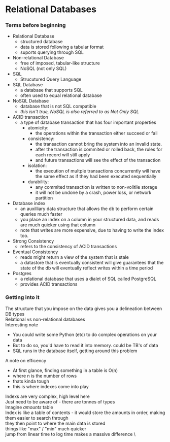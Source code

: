 # Relational Databases

### Terms before beginning
- Relational Database
  - structured database
  - data is stored following a tabular format
  - suports querying through SQL
- Non-relational Database
  - free of imposed, tabular-like structure
  - NoSQL (not only SQL)
- SQL
  - Strucutured Query Language
- SQL Database
  - a database that supports SQL
  - often used to equal relational database
- NoSQL Database
  - database that is not SQL compatible
  - *this isn't true, NoSQL is also referred to as Not Only SQL*
- ACID transaction
  - a type of database transaction that has four important properties
    - atomicity:
      - the operations within the transaction either succeed or fail
    - consistency:
      - the transaction cannot bring the system into an invalid state.
      - after the transaction is commited or rolled back, the rules for each record will still apply
      - and future transactions will see the effect of the transaction
    - isolation:
      - the execution of multple transactions concurrently will have the same effect as if they had been executed sequentially
    - durability:
      - any commited transaction is written to non-volitile storage
      - it will not be undone by a crash, power loss, or network partition
- Database index
  - an auxilliary data structure that allows the db to perform certain queries much faster
  - you place an index on a column in your structured data, and reads are much quicker using that column
  - note that writes are more expensive, due to having to write the index too.
- Strong Consistency
  - refers to the consistency of ACID transactions
- Eventual Consistency
  - reads might return a view of the system that is stale
  - a datastore that is eventually consistent will give guarantees that the state of the db will eventually reflect writes within a time period
- Postgres
  - a relational database that uses a dialet of SQL called PostgreSQL
  - provides ACID transactions


### Getting into it
The structure that you impose on the data gives you a delineation between DB types \
Relational vs non-relational databases \
Interesting note
- You could write some Python (etc) to do complex operations on your data
- But to do so, you'd have to read it into memory. could be TB's of data
- SQL runs in the database itself, getting around this problem

A note on efficency
- At first glance, finding something in a table is O(n)
- where n is the number of rows
- thats kinda tough
- this is where indexes come into play

Indexs are very complex, high level here \
Just need to be aware of - there are tonnes of types \
Imagine *amounts* table \
Index is like a table of contents - it would store the amounts in order, making them easier to search through \
they then point to where the main data is stored \
things like "max" / "min" much quicker \
jump from linear time to log time makes a massive difference \
